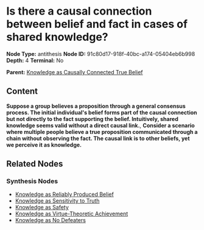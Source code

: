 # Is there a causal connection between belief and fact in cases of shared knowledge?

**Node Type:** antithesis
**Node ID:** 91c80d17-918f-40bc-a174-05404eb6b998
**Depth:** 4
**Terminal:** No

**Parent:** [Knowledge as Causally Connected True Belief](knowledge-as-causally-connected-true-belief-synthesis-e9e57bbb-5493-4169-bf8d-b019c4b0c398.md)

## Content

**Suppose a group believes a proposition through a general consensus process. The initial individual's belief forms part of the causal connection but not directly to the fact supporting the belief. Intuitively, shared knowledge seems valid without a direct causal link.**, **Consider a scenario where multiple people believe a true proposition communicated through a chain without observing the fact. The causal link is to other beliefs, yet we perceive it as knowledge.**

## Related Nodes

### Synthesis Nodes

- [Knowledge as Reliably Produced Belief](knowledge-as-reliably-produced-belief-synthesis-983c88f6-efa9-4c07-a2e3-f966c0fcef0c.md)
- [Knowledge as Sensitivity to Truth](knowledge-as-sensitivity-to-truth-synthesis-d98c0d8a-3a27-494a-bc08-b4bf7bf06a96.md)
- [Knowledge as Safety](knowledge-as-safety-synthesis-3d851fdc-91df-4828-b829-2c07603abc4f.md)
- [Knowledge as Virtue-Theoretic Achievement](knowledge-as-virtue-theoretic-achievement-synthesis-94b923bb-75ab-44e3-baa1-1bf41aaad405.md)
- [Knowledge as No Defeaters](knowledge-as-no-defeaters-synthesis-cd8eba0c-962c-43f7-874d-88e3efaf19b5.md)
